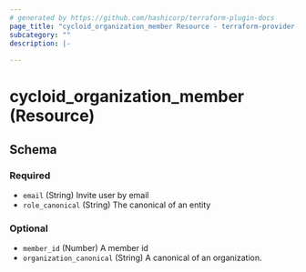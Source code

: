 ```yaml
---
# generated by https://github.com/hashicorp/terraform-plugin-docs
page_title: "cycloid_organization_member Resource - terraform-provider-cycloid"
subcategory: ""
description: |-
  
---
```


# cycloid_organization_member (Resource)





<!-- schema generated by tfplugindocs -->
## Schema

### Required

- `email` (String) Invite user by email
- `role_canonical` (String) The canonical of an entity

### Optional

- `member_id` (Number) A member id
- `organization_canonical` (String) A canonical of an organization.
